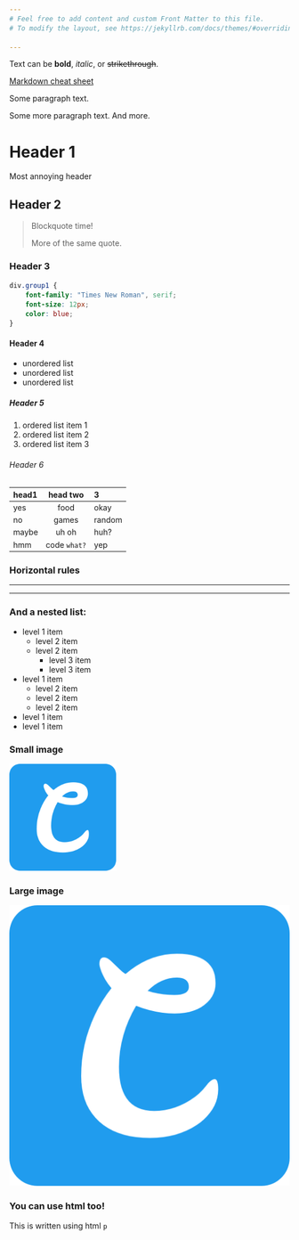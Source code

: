 ```yaml
---
# Feel free to add content and custom Front Matter to this file.
# To modify the layout, see https://jekyllrb.com/docs/themes/#overriding-theme-defaults

---
```


Text can be **bold**, _italic_, or ~~strikethrough~~.

[Markdown cheat sheet](https://lmgtfy.com/?q=markdown+cheat+sheet)

Some paragraph text.

Some more paragraph text. And more.

# Header 1

Most annoying header

## Header 2

> Blockquote time!
>
> More of the same quote.

### Header 3

```css
div.group1 {
    font-family: "Times New Roman", serif;
    font-size: 12px;
    color: blue;
}
```

#### Header 4

*   unordered list
*   unordered list
*   unordered list

##### Header 5

1.  ordered list item 1
3.  ordered list item 2
2.  ordered list item 3

###### Header 6

| head1        | head two          | 3     |
|:-------------|:-----------------:|:------|
| yes          | food              | okay  |
| no           | games             | random|
| maybe        | uh oh             | huh?  |
| hmm          | code `what?`      | yep   |

### Horizontal rules

* * *
---

### And a nested list:

- level 1 item
  - level 2 item
  - level 2 item
    - level 3 item
    - level 3 item
- level 1 item
  - level 2 item
  - level 2 item
  - level 2 item
- level 1 item
- level 1 item

### Small image

![Small image](./assets/images/small-img.png)

### Large image

![Large image](./assets/images/large-img.png)


### You can use html too!

<p>This is written using html <code>p</code></p>
